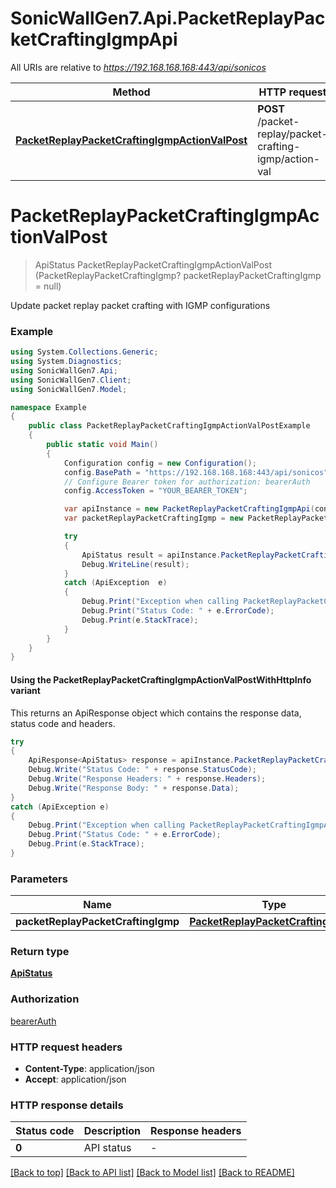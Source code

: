 # SonicWallGen7.Api.PacketReplayPacketCraftingIgmpApi

All URIs are relative to *https://192.168.168.168:443/api/sonicos*

| Method | HTTP request | Description |
|--------|--------------|-------------|
| [**PacketReplayPacketCraftingIgmpActionValPost**](PacketReplayPacketCraftingIgmpApi.md#packetreplaypacketcraftingigmpactionvalpost) | **POST** /packet-replay/packet-crafting-igmp/action-val |  |

<a id="packetreplaypacketcraftingigmpactionvalpost"></a>
# **PacketReplayPacketCraftingIgmpActionValPost**
> ApiStatus PacketReplayPacketCraftingIgmpActionValPost (PacketReplayPacketCraftingIgmp? packetReplayPacketCraftingIgmp = null)



Update packet replay packet crafting with IGMP configurations

### Example
```csharp
using System.Collections.Generic;
using System.Diagnostics;
using SonicWallGen7.Api;
using SonicWallGen7.Client;
using SonicWallGen7.Model;

namespace Example
{
    public class PacketReplayPacketCraftingIgmpActionValPostExample
    {
        public static void Main()
        {
            Configuration config = new Configuration();
            config.BasePath = "https://192.168.168.168:443/api/sonicos";
            // Configure Bearer token for authorization: bearerAuth
            config.AccessToken = "YOUR_BEARER_TOKEN";

            var apiInstance = new PacketReplayPacketCraftingIgmpApi(config);
            var packetReplayPacketCraftingIgmp = new PacketReplayPacketCraftingIgmp?(); // PacketReplayPacketCraftingIgmp? |  (optional) 

            try
            {
                ApiStatus result = apiInstance.PacketReplayPacketCraftingIgmpActionValPost(packetReplayPacketCraftingIgmp);
                Debug.WriteLine(result);
            }
            catch (ApiException  e)
            {
                Debug.Print("Exception when calling PacketReplayPacketCraftingIgmpApi.PacketReplayPacketCraftingIgmpActionValPost: " + e.Message);
                Debug.Print("Status Code: " + e.ErrorCode);
                Debug.Print(e.StackTrace);
            }
        }
    }
}
```

#### Using the PacketReplayPacketCraftingIgmpActionValPostWithHttpInfo variant
This returns an ApiResponse object which contains the response data, status code and headers.

```csharp
try
{
    ApiResponse<ApiStatus> response = apiInstance.PacketReplayPacketCraftingIgmpActionValPostWithHttpInfo(packetReplayPacketCraftingIgmp);
    Debug.Write("Status Code: " + response.StatusCode);
    Debug.Write("Response Headers: " + response.Headers);
    Debug.Write("Response Body: " + response.Data);
}
catch (ApiException e)
{
    Debug.Print("Exception when calling PacketReplayPacketCraftingIgmpApi.PacketReplayPacketCraftingIgmpActionValPostWithHttpInfo: " + e.Message);
    Debug.Print("Status Code: " + e.ErrorCode);
    Debug.Print(e.StackTrace);
}
```

### Parameters

| Name | Type | Description | Notes |
|------|------|-------------|-------|
| **packetReplayPacketCraftingIgmp** | [**PacketReplayPacketCraftingIgmp?**](PacketReplayPacketCraftingIgmp?.md) |  | [optional]  |

### Return type

[**ApiStatus**](ApiStatus.md)

### Authorization

[bearerAuth](../README.md#bearerAuth)

### HTTP request headers

 - **Content-Type**: application/json
 - **Accept**: application/json


### HTTP response details
| Status code | Description | Response headers |
|-------------|-------------|------------------|
| **0** | API status |  -  |

[[Back to top]](#) [[Back to API list]](../README.md#documentation-for-api-endpoints) [[Back to Model list]](../README.md#documentation-for-models) [[Back to README]](../README.md)

